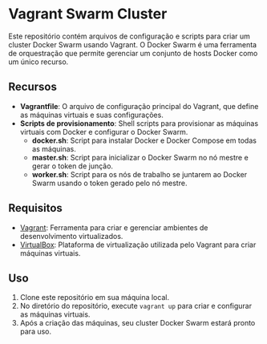 Vagrant Swarm Cluster
=====================

Este repositório contém arquivos de configuração e scripts para criar um cluster Docker Swarm usando Vagrant. O Docker Swarm é uma ferramenta de orquestração que permite gerenciar um conjunto de hosts Docker como um único recurso.

Recursos
--------

*   **Vagrantfile**: O arquivo de configuração principal do Vagrant, que define as máquinas virtuais e suas configurações.
*   **Scripts de provisionamento**: Shell scripts para provisionar as máquinas virtuais com Docker e configurar o Docker Swarm.
    *   **docker.sh**: Script para instalar Docker e Docker Compose em todas as máquinas.
    *   **master.sh**: Script para inicializar o Docker Swarm no nó mestre e gerar o token de junção.
    *   **worker.sh**: Script para os nós de trabalho se juntarem ao Docker Swarm usando o token gerado pelo nó mestre.

Requisitos
----------

*   [Vagrant](https://www.vagrantup.com/): Ferramenta para criar e gerenciar ambientes de desenvolvimento virtualizados.
*   [VirtualBox](https://www.virtualbox.org/): Plataforma de virtualização utilizada pelo Vagrant para criar máquinas virtuais.

Uso
---

1.  Clone este repositório em sua máquina local.
2.  No diretório do repositório, execute `vagrant up` para criar e configurar as máquinas virtuais.
3.  Após a criação das máquinas, seu cluster Docker Swarm estará pronto para uso.
